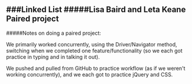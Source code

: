 ###Linked List
#####Lisa Baird and Leta Keane
Paired project
----------

#####Notes on doing a paired project:

We primarily worked concurrently, using the Driver/Navigator method, switching when we completed one feature/functionality (so we each got practice in typing and in talking it out).

We pushed and pulled from GitHub to practice workflow (as if we weren't working concurrently), and we each got to practice jQuery and CSS.
